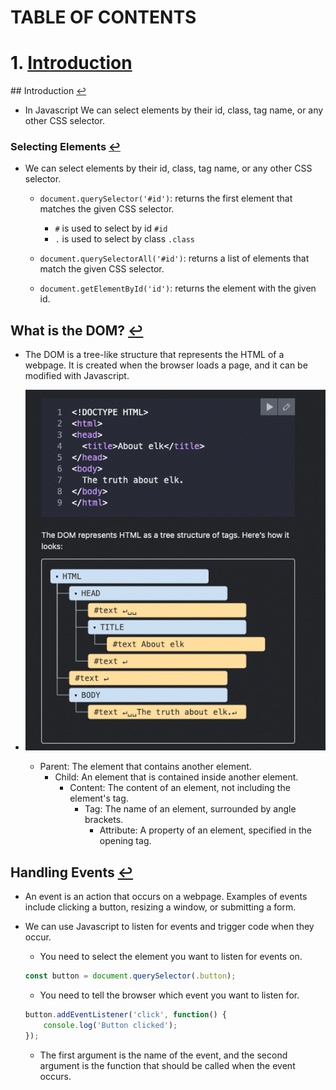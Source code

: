 #  TABLE OF CONTENTS


#  1. [Introduction](#introduction)



## Introduction <a name="introduction"></a> [↩](#toc)
- In Javascript We can select elements by their id, class, tag name, or any other CSS selector.

### Selecting Elements <a name="selecting-elements-by-id"></a> [↩](#toc)
- We can select elements by their id, class, tag name, or any other CSS selector.
    - `document.querySelector('#id')`: returns the first element that matches the given CSS selector.
        - `#` is used to select by id ```#id```
        - `.` is used to select by class ```.class```

    - `document.querySelectorAll('#id')`: returns a list of elements that match the given CSS selector.

    - `document.getElementById('id')`: returns the element with the given id.

## What is the DOM? <a name="what-is-the-dom"></a> [↩](#toc)
- The DOM is a tree-like structure that represents the HTML of a webpage. It is created when the browser loads a page, and it can be modified with Javascript.

- ![DOM](./references/images/dom.png)

    - Parent: The element that contains another element. 
        - Child: An element that is contained inside another element.
            - Content: The content of an element, not including the element's tag.
                - Tag: The name of an element, surrounded by angle brackets.
                    - Attribute: A property of an element, specified in the opening tag.


## Handling Events <a name="handling-events"></a> [↩](#toc)
- An event is an action that occurs on a webpage. Examples of events include clicking a button, resizing a window, or submitting a form.

- We can use Javascript to listen for events and trigger code when they occur.
    - You need to select the element you want to listen for events on.

    ```javascript
    const button = document.querySelector(.button);
    ```

    - You need to tell the browser which event you want to listen for.

    ```javascript
    button.addEventListener('click', function() {
        console.log('Button clicked');
    });
    ```

    - The first argument is the name of the event, and the second argument is the function that should be called when the event occurs.